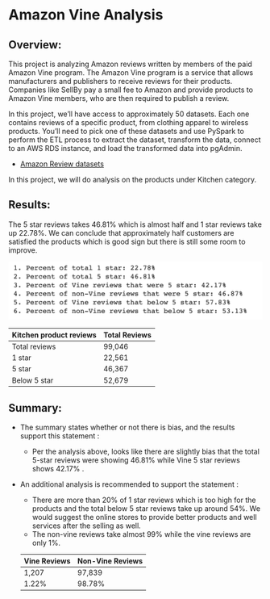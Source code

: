 # Amazon Vine Analysis


## Overview:
This project is analyzing Amazon reviews written by members of the paid Amazon Vine program. The Amazon Vine program is a service that allows manufacturers and publishers to receive reviews for their products. Companies like SellBy pay a small fee to Amazon and provide products to Amazon Vine members, who are then required to publish a review.

In this project, we’ll have access to approximately 50 datasets. Each one contains reviews of a specific product, from clothing apparel to wireless products. You’ll need to pick one of these datasets and use PySpark to perform the ETL process to extract the dataset, transform the data, connect to an AWS RDS instance, and load the transformed data into pgAdmin. 

  - [Amazon Review datasets](https://s3.amazonaws.com/amazon-reviews-pds/tsv/index.txt)

In this project, we will do analysis on the products under Kitchen category. 

## Results:

The 5 star reviews takes 46.81% which is almost half and 1 star reviews take up 22.78%. We can conclude that approximately half customers are satisfied the products which is good sign but there is still some room to improve.

![perc_result](perc_result.png)

  | Kitchen product reviews | Total Reviews |
  |-------------------------|---------------|
  | Total reviews           | 99,046        |   
  | 1 star                  | 22,561        |  
  | 5 star                  | 46,367        | 
  | Below 5 star            | 52,679        | 


## Summary:

- The summary states whether or not there is bias, and the results support this statement :
  - Per the analysis above, looks like there are slightly bias that the total 5-star reviews were showing 46.81% while Vine 5 star reviews shows 42.17% . 
  
- An additional analysis is recommended to support the statement :
   - There are more than 20% of 1 star reviews which is too high for the products and the total below 5 star reviews take up around 54%. We would suggest the online stores to provide better products and well services after the selling as well.
   - The non-vine reviews take almost 99% while the vine reviews are only 1%.
  
  
  | Vine Reviews | Non-Vine Reviews |
  |--------------|------------------|
  | 1,207        | 97,839           |   
  | 1.22%        | 98.78%           | 
